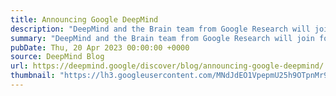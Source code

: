 ```yaml
---
title: Announcing Google DeepMind
description: "DeepMind and the Brain team from Google Research will join forces to accelerate progress towards a world in which AI helps solve the biggest challenges facing humanity."
summary: "DeepMind and the Brain team from Google Research will join forces to accelerate progress towards a world in which AI helps solve the biggest challenges facing humanity."
pubDate: Thu, 20 Apr 2023 00:00:00 +0000
source: DeepMind Blog
url: https://deepmind.google/discover/blog/announcing-google-deepmind/
thumbnail: "https://lh3.googleusercontent.com/MNdJdEO1VpepmU25h9OTpnMr9hxe6NScc1ZWlerWf5WtOYMnHETsPEWKqvG36zQv5CGflTOHAKG_JbADpmLrh8Mrpa91B95U6bs0isMSbTUerT-qT38=w1200-h630-n-nu"
---
```


